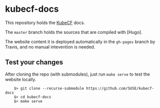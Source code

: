 # kubecf-docs


This repository holds the [KubeCF]() docs.

The `master` branch holds the sources that are compiled with [Hugo].

The website content it is deployed automatically in the `gh-pages` branch by Travis, and no manual intevention is needed.

## Test your changes

After cloning the repo (with submodules), just run `make serve` to test the website locally.

```
    $> git clone --recurse-submodule https://github.com/SUSE/kubecf-docs
    $> cd kubecf-docs
    $> make serve
```

